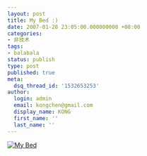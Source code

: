 ```yaml
---
layout: post
title: My Bed :)
date: 2007-01-28 23:05:00.000000000 +08:00
categories:
- 非技术
tags:
- balabala
status: publish
type: post
published: true
meta:
  dsq_thread_id: '1532653253'
author:
  login: admin
  email: kongchen@gmail.com
  display_name: KONG
  first_name: ''
  last_name: ''
---
```

[![My Bed](assets/x1pxOYwqu4SjF5RVPuLF2OFyJYOeCwcRN3J4ha79gIcY0qRzhj7oNXeV-mDnC-Z2Al2X1b3oEMGBJly6AiT773nXm12DHWnvzgU47bETPJe6PSXT2q-a0JQAyhdMI00Q4Ws_UWSNXuybPcLbk0vRF02xzKUlYfq5YPd)][0]

[0]: http://by1.storage.msn.com/x1pxOYwqu4SjF5RVPuLF2OFyJYOeCwcRN3J4ha79gIcY0rKRJFnVtdILS0RBw1-PJX-M3KckPUgkYiUSp8l0o4xx_Rcjr9An822UM5ffEdMIqF-WQs9f53OEuJ8S_eZbXxKjFQRXH7t66A7B9P0WjeVqOhHuGsO9KYr